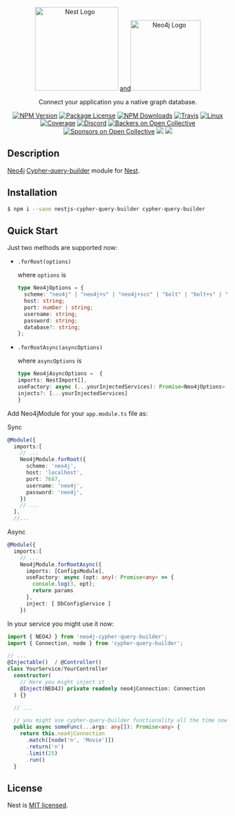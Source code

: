 <p align="center">
  <a href="http://nestjs.com/" target="blank"><img src="https://nestjs.com/img/logo_text.svg" width="190" alt="Nest Logo" /></a>
  <a href="https://neo4j.com/" target="blank"><span>and</span><img src="https://dist.neo4j.com/wp-content/uploads/neo4j_logo-325x150-226x100.png" width="160" alt="Neo4j Logo" /></a>
</p>

[travis-image]: https://api.travis-ci.org/nestjs/nest.svg?branch=master
[travis-url]: https://travis-ci.org/nestjs/nest
[linux-image]: https://img.shields.io/travis/nestjs/nest/master.svg?label=linux
[linux-url]: https://travis-ci.org/nestjs/nest

  <p align="center">Connect your application you a native graph database.</p>
    <p align="center">
<a href="https://www.npmjs.com/~nestjscore"><img src="https://img.shields.io/npm/v/@nestjs/core.svg" alt="NPM Version" /></a>
<a href="https://www.npmjs.com/~nestjscore"><img src="https://img.shields.io/npm/l/@nestjs/core.svg" alt="Package License" /></a>
<a href="https://www.npmjs.com/~nestjscore"><img src="https://img.shields.io/npm/dm/@nestjs/core.svg" alt="NPM Downloads" /></a>
<a href="https://travis-ci.org/nestjs/nest"><img src="https://api.travis-ci.org/nestjs/nest.svg?branch=master" alt="Travis" /></a>
<a href="https://travis-ci.org/nestjs/nest"><img src="https://img.shields.io/travis/nestjs/nest/master.svg?label=linux" alt="Linux" /></a>
<a href="https://coveralls.io/github/nestjs/nest?branch=master"><img src="https://coveralls.io/repos/github/nestjs/nest/badge.svg?branch=master#5" alt="Coverage" /></a>
<a href="https://discord.gg/G7Qnnhy" target="_blank"><img src="https://img.shields.io/badge/discord-online-brightgreen.svg" alt="Discord"/></a>
<a href="https://opencollective.com/nest#backer"><img src="https://opencollective.com/nest/backers/badge.svg" alt="Backers on Open Collective" /></a>
<a href="https://opencollective.com/nest#sponsor"><img src="https://opencollective.com/nest/sponsors/badge.svg" alt="Sponsors on Open Collective" /></a>
  <a href="https://paypal.me/kamilmysliwiec"><img src="https://img.shields.io/badge/Donate-PayPal-dc3d53.svg"/></a>
  <a href="https://twitter.com/nestframework"><img src="https://img.shields.io/twitter/follow/nestframework.svg?style=social&label=Follow"></a>
</p>
  <!--[![Backers on Open Collective](https://opencollective.com/nest/backers/badge.svg)](https://opencollective.com/nest#backer)
  [![Sponsors on Open Collective](https://opencollective.com/nest/sponsors/badge.svg)](https://opencollective.com/nest#sponsor)-->

## Description

[Neo4j](https://neo4j.com/) [Cypher-query-builder](https://github.com/jamesfer/cypher-query-builder) module for [Nest](https://github.com/nestjs/nest).

## Installation

```bash
$ npm i --save nestjs-cypher-query-builder cypher-query-builder
```

## Quick Start

Just two methods are supported now:

- `.forRoot(options)`

  where `options` is

  ```ts
  type Neo4jOptions = {
    scheme: "neo4j" | "neo4j+s" | "neo4j+scc" | "bolt" | "bolt+s" | "bolt+scc";
    host: string;
    port: number | string;
    username: string;
    password: string;
    database?: string;
  };
  ```

- `.forRootAsync(asyncOptions)`

  where `asyncOptions` is

  ```ts
  type Neo4jAsyncOptions =  {
  imports: NestImport[],
  useFactory: async (...yourInjectedServices): Promise<Neo4jOptions> {},
  injects?: [...yourInjectedServices]
  }
  ```

Add Neo4jModule for your `app.module.ts` file as:

Sync

```ts
@Module({
  imports:[
    // ...
    Neo4jModule.forRoot({
      scheme: 'neo4j',
      host: 'localhost',
      port: 7687,
      username: 'neo4j',
      password: 'neo4j',
    })
    // ...
  ],
  //...
```

Async

```ts
@Module({
  imports:[
    // ...
    Neo4jModule.forRootAsync({
      imports: [ConfigsModule],
      useFactory: async (opt: any): Promise<any> => {
        console.log(3, opt);
        return params
      },
      inject: [ DbConfigService ]
    })
```

In your service you might use it now:

```ts
import { NEO4J } from 'neo4j-cypher-query-builder';
import { Connection, node } from 'cypher-query-builder';

// ...
@Injectable()  / @Controller()
class YourService/YourController
  constructor(
    // Here you might inject it
    @Inject(NEO4J) private readonly neo4jConnection: Connection
  ) {}

  // ...

  // you might use cypher-query-builder functionality all the time now
  public async someFunc(...args: any[]): Promise<any> {
    return this.neo4jConnection
      .match([node('n', 'Movie')])
      .return('n')
      .limit(25)
      .run()
  }
```

## License

Nest is [MIT licensed](LICENSE).
